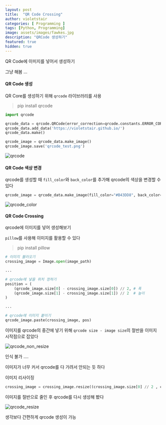 ```yaml
---
layout: post
title:  "QR Code Crossing"
author: violetstair
categories: [ Programming ]
tags: [Python, Programming]
image: assets/images/fawkes.jpg
description: "QRCode 생성하기"
featured: true
hidden: true
---
```

QR Code에 이미지를 넣어서 생성하기

그냥 해봄 ...

#### QR Code 생성

QR Core를 생성하기 위해 `qrcode` 라이브러리를 사용

> pip install qrcode

```python
import qrcode

qrcode_data = qrcode.QRCode(error_correction=qrcode.constants.ERROR_CORRECT_H)
qrcode_data.add_data('https://violetstair.github.io/')
qrcode_data.make()

qrcode_image = qrcode_data.make_image()
qrcode_image.save('qrcode_test.png')
```

![qrcode]("/assets/images/qrcode/qrcode.png")

#### QR Code 색상 변경

qrcode를 생성할 때 `fill_color`와 `back_color`를 추가해 qrcode의 색상을 변경할 수 있다

```python
qrcode_image = qrcode_data.make_image(fill_color="#B43DD8", back_color="white")
```

![qrcode_color]("/assets/qrcode/qrcode_color.png")


#### QR Code Crossing

qrcode에 이미지를 넣어 생성해보기

`pillow`를 사용해 이미지를 활용할 수 있다

> pip install pillow

```python
# 이미지 불러오기
crossing_image = Image.open(image_path)

...

# qrcode에 넣을 위치 정하기
position = (
    (qrcode_image.size[0] - crossing_image.size[0]) // 2, # 폭
    (qrcode_image.size[1] - crossing_image.size[1]) // 2  # 높이
)

...

# qrcode에 이미지 붙이기
qrcode_image.paste(crossing_image, pos)
```

이미지를 qrcode의 중간에 넣기 위해 `qrcode size - image size`의 절반을 이미지 시작점으로 잡았다

![qrcode_non_resize]("/assets/images/qrcode/qrcode_non_resize.png")

인식 불가 .... 

이미지가 너무 커서 qrcode를 다 가려서 안되는 듯 하다

이미지 리사이징

```python
crossing_image = crossing_image.resize((crossing_image.size[0] // 2 , crossing_image.size[1] // 2))
```

이미지를 절반으로 줄인 후 qrcode를 다시 생성해 봤다

![qrcode_resize]("/assets/images/qrcode/qrcode_resize.png")

생각보다 간편하게 qrcode 생성이 가능
